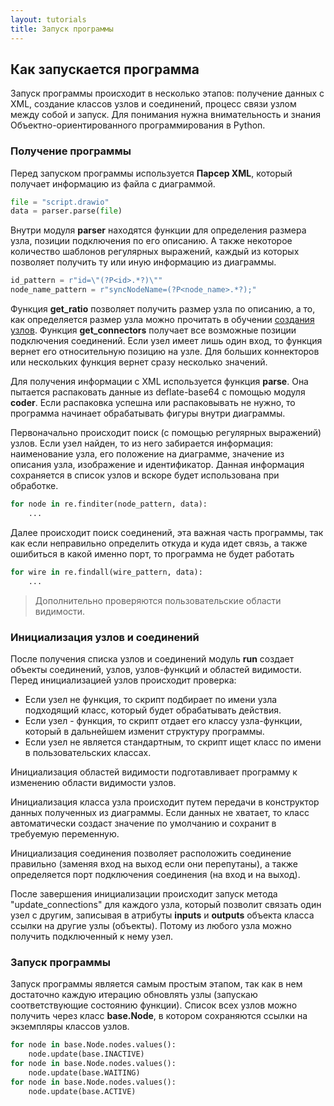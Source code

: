 ```yaml
---
layout: tutorials
title: Запуск программы
---
```


## Как запускается программа

Запуск программы происходит в несколько этапов: получение данных с XML, создание классов узлов и соединений, процесс связи
узлом между собой и запуск. Для понимания нужна внимательность и знания Объектно-ориентированного программирования в Python.

### Получение программы

Перед запуском программы используется **Парсер XML**, который получает информацию из файла с диаграммой.

```python
file = "script.drawio"
data = parser.parse(file)
```

Внутри модуля **parser** находятся функции для определения размера узла, позиции подключения по его описанию. А также
некоторое количество шаблонов регулярных выражений, каждый из которых позволяет получить ту или иную информацию из диаграммы.

```python
id_pattern = r"id=\"(?P<id>.*?)\""
node_name_pattern = r"syncNodeName=(?P<node_name>.*?);"
```

Функция **get_ratio** позволяет получить размер узла по описанию, а то, как определяется размер узла можно прочитать в
обучении [создания узлов][creating_tutorial]. Функция **get_connectors** получает все возможные позиции подключения соединений.
Если узел имеет лишь один вход, то функция вернет его относительную позицию на узле. Для больших коннекторов или нескольких 
функция вернет сразу несколько значений.

Для получения информации с XML используется функция **parse**. Она пытается распаковать данные из deflate-base64 с помощью 
модуля **coder**. Если распаковка успешна или распаковывать не нужно, то программа начинает обрабатывать фигуры внутри диаграммы.

Первоначально происходит поиск (с помощью регулярных выражений) узлов. Если узел найден, то из него забирается информация:
наименование узла, его положение на диаграмме, значение из описания узла, изображение и идентификатор. Данная информация сохраняется 
в список узлов и вскоре будет использована при обработке.

```python
for node in re.finditer(node_pattern, data):
    ...
```

Далее происходит поиск соединений, эта важная часть программы, так как если неправильно определить откуда и куда идет 
связь, а также ошибиться в какой именно порт, то программа не будет работать

```python
for wire in re.findall(wire_pattern, data):
    ...
```

> Дополнительно проверяются пользовательские области видимости.

### Инициализация узлов и соединений

После получения списка узлов и соединений модуль **run** создает объекты соединений, узлов, узлов-функций и областей видимости.
Перед инициализацией узлов происходит проверка:

- Если узел не функция, то скрипт подбирает по имени узла подходящий класс, который будет обрабатывать действия.
- Если узел - функция, то скрипт отдает его классу узла-функции, который в дальнейшем изменит структуру программы.
- Если узел не является стандартным, то скрипт ищет класс по имени в пользовательских классах.

Инициализация областей видимости подготавливает программу к изменению области видимости узлов.

Инициализация класса узла происходит путем передачи в конструктор данных полученных из диаграммы. Если данных не 
хватает, то класс автоматически создаст значение по умолчанию и сохранит в требуемую переменную.

Инициализация соединения позволяет расположить соединение правильно (заменяя вход на выход если они перепутаны), а также
определяется порт подключения соединения (на вход и на выход).

После завершения инициализации происходит запуск метода "update_connections" для каждого узла, который позволит связать
один узел с другим, записывая в атрибуты **inputs** и **outputs** объекта класса ссылки на другие узлы (объекты). Потому
из любого узла можно получить подключенный к нему узел.

### Запуск программы

Запуск программы является самым простым этапом, так как в нем достаточно каждую итерацию обновлять узлы (запускаю 
соответствующие состоянию функции). Список всех узлов можно получить через класс **base.Node**, в котором сохраняются ссылки 
на экземпляры классов узлов. 

```python
for node in base.Node.nodes.values():
    node.update(base.INACTIVE)
for node in base.Node.nodes.values():
    node.update(base.WAITING)
for node in base.Node.nodes.values():
    node.update(base.ACTIVE)
```

[creating_tutorial]: {{site.baseurl}}/tutorials/creating#content

[index]: {{site.baseurl}}/index
[tutorials]: {{site.baseurl}}/tutorials#content
[drawio]: https://app.diagrams.net/?splash=0&libs=0&clibs=Uhttps://raw.githubusercontent.com/octo-gone/sync-execution/master/resources/base.drawio;Uhttps://raw.githubusercontent.com/octo-gone/sync-execution/master/resources/structure.drawio
[replit]: https://repl.it/github/octo-gone/sync-execution